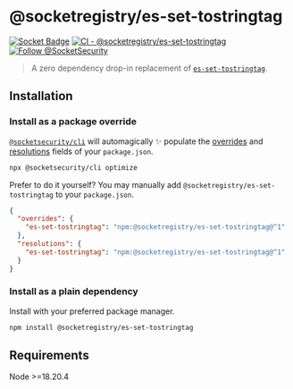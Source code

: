 # @socketregistry/es-set-tostringtag

[![Socket Badge](https://socket.dev/api/badge/npm/package/@socketregistry/es-set-tostringtag)](https://socket.dev/npm/package/@socketregistry/es-set-tostringtag)
[![CI - @socketregistry/es-set-tostringtag](https://github.com/SocketDev/socket-registry-js/actions/workflows/test.yml/badge.svg)](https://github.com/SocketDev/socket-registry-js/actions/workflows/test.yml)
[![Follow @SocketSecurity](https://img.shields.io/twitter/follow/SocketSecurity?style=social)](https://twitter.com/SocketSecurity)

> A zero dependency drop-in replacement of
> [`es-set-tostringtag`](https://www.npmjs.com/package/es-set-tostringtag).

## Installation

### Install as a package override

[`@socketsecurity/cli`](https://www.npmjs.com/package/@socketsecurity/cli) will
automagically :sparkles: populate the
[overrides](https://docs.npmjs.com/cli/v9/configuring-npm/package-json#overrides)
and [resolutions](https://yarnpkg.com/configuration/manifest#resolutions) fields
of your `package.json`.

```sh
npx @socketsecurity/cli optimize
```

Prefer to do it yourself? You may manually add
`@socketregistry/es-set-tostringtag` to your `package.json`.

```json
{
  "overrides": {
    "es-set-tostringtag": "npm:@socketregistry/es-set-tostringtag@^1"
  },
  "resolutions": {
    "es-set-tostringtag": "npm:@socketregistry/es-set-tostringtag@^1"
  }
}
```

### Install as a plain dependency

Install with your preferred package manager.

```sh
npm install @socketregistry/es-set-tostringtag
```

## Requirements

Node &gt;=18.20.4
